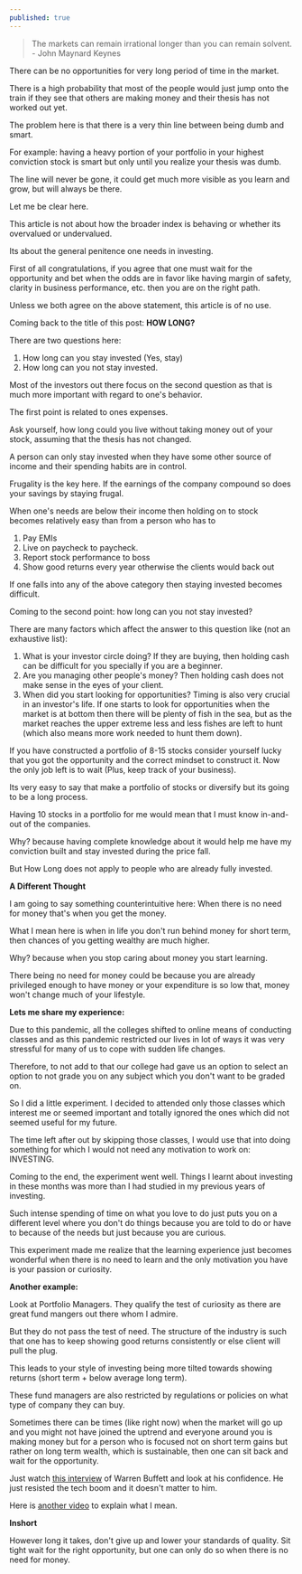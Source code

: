 ```yaml
---
published: true
---
```

>The markets can remain irrational longer than you can remain solvent. - John Maynard Keynes

There can be no opportunities for very long period of time in the market.

There is a high probability that most of the people would just jump onto the train if they see that others are making money and their thesis has not worked out yet.

The problem here is that there is a very thin line between being dumb and smart.

For example: having a heavy portion of your portfolio in your highest conviction stock is smart but only until you realize your thesis was dumb.

The line will never be gone, it could get much more visible as you learn and grow, but will always be there.

Let me be clear here.

This article is not about how the broader index is behaving or whether its overvalued or undervalued.

Its about the general penitence one needs in investing.

First of all congratulations, if you agree that one must wait for the opportunity and bet when the odds are in favor like having margin of safety, clarity in business performance, etc. then you are on the right path.

Unless we both agree on the above statement, this article is of no use.


Coming back to the title of this post: **HOW LONG?**

There are two questions here:
1. How long can you stay invested (Yes, stay)
2. How long can you not stay invested.

Most of the investors out there focus on the second question as that is much more important with regard to one's behavior.


The first point is related to ones expenses.

Ask yourself, how long could you live without taking money out of your stock, assuming that the thesis has not changed.

A person can only stay invested when they have some other source of income and their spending habits are in control.

Frugality is the key here. If the earnings of the company compound so does your savings by staying frugal.

When one's needs are below their income then holding on to stock becomes relatively easy than from a person who has to
1. Pay EMIs
2. Live on paycheck to paycheck.
3. Report stock performance to boss
4. Show good returns every year otherwise the clients would back out

If one falls into any of the above category then staying invested becomes difficult.

Coming to the second point: how long can you not stay invested?

There are many factors which affect the answer to this question like (not an exhaustive list):

1. What is your investor circle doing? If they are buying, then holding cash can be difficult for you specially if you are a beginner.
2. Are you managing other people's money? Then holding cash does not make sense in the eyes of your client.
3. When did you start looking for opportunities? Timing is also very crucial in an investor's life. If one starts to look for opportunities when the market is at bottom then there will be plenty of fish in the sea, but as the market reaches the upper extreme less and less fishes are left to hunt (which also means more work needed to hunt them down).

If you have constructed a portfolio of 8-15 stocks consider yourself lucky that you got the opportunity and the correct mindset to construct it. Now the only job left is to wait (Plus, keep track of your business).

Its very easy to say that make a portfolio of stocks or diversify but its going to be a long process.

Having 10 stocks in a portfolio for me would mean that I must know in-and-out of the companies. 

Why? because having complete knowledge about it would help me have my conviction built and stay invested during the price fall.

But How Long does not apply to people who are already fully invested.

**A Different Thought**

I am going to say something counterintuitive here: When there is no need for money that's when you get the money.

What I mean here is when in life you don't run behind money for short term, then chances of you getting wealthy are much higher.

Why? because when you stop caring about money you start learning.

There being no need for money could be because you are already privileged enough to have money or your expenditure is so low that, money won't change much of your lifestyle.

**Lets me share my experience:**

Due to this pandemic, all the colleges shifted to online means of conducting classes and as this pandemic restricted our lives in lot of ways it was very stressful for many of us to cope with sudden life changes. 

Therefore, to not add to that our college had gave us an option to select an option to not grade you on any subject which you don't want to be graded on.

So I did a little experiment. I decided to attended only those classes which interest me or seemed important and totally ignored the ones which did not seemed useful for my future.

The time left after out by skipping those classes, I would use that into doing something for which I would not need any motivation to work on: INVESTING.

Coming to the end, the experiment went well. Things I learnt about investing in these months was more than I had studied in my previous years of investing.

Such intense spending of time on what you love to do just puts you on a different level where you don't do things because you are told to do or have to because of the needs but just because you are curious.

This experiment made me realize that the learning experience just becomes wonderful when there is no need to learn and the only motivation you have is your passion or curiosity.

**Another example:**

Look at Portfolio Managers. They qualify the test of curiosity as there are great fund mangers out there whom I admire.

But they do not pass the test of need. The structure of the industry is such that one has to keep showing good returns consistently or else client will pull the plug.

This leads to your style of investing being more tilted towards showing returns (short term + below average long term).

These fund managers are also restricted by regulations or policies on what type of company they can buy.

Sometimes there can be times (like right now) when the market will go up and you might not have joined the uptrend and everyone around you is making money but for a person who is focused not on short term gains but rather on long term wealth, which is sustainable, then one can sit back and wait for the opportunity.

Just watch [this interview](https://www.youtube.com/watch?v=PEs5caq8QNs&t=) of Warren Buffett and look at his confidence. He just resisted the tech boom and it doesn't matter to him. 

Here is [another video](https://www.youtube.com/watch?v=UbpARgj6xk0&list=PLc26AuZ3g4KpmVRp6hKJ6Up7MmvsXQ8IB) to explain what I mean.

**Inshort**

However long it takes, don't give up and lower your standards of quality. Sit tight wait for the right opportunity, but one can only do so when there is no need for money.
